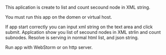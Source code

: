 This aplication is create to list and count secound node in XML string.

You must run this app on the domen or virtual host.

If app start correctly you can input xml string on the text area and click submit.
Applcation show you list of secound nodes in XML strlin and count subnodes.
Resolve is serving in normal html list, and json string.

Run app with WebStorm or on http server.